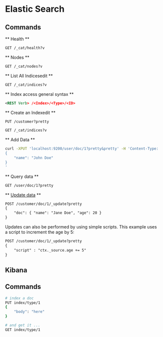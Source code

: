 # Elastic Search

## Commands

** Health **
```rest
GET /_cat/health?v
```

** Nodes **
```rest
GET /_cat/nodes?v
```

** List All Indicesedit **

```rest
GET /_cat/indices?v
```

** Index access general syntax **
```xml
<REST Verb> /<Index>/<Type>/<ID>
```

** Create an Indexedit **

```rest
PUT /customer?pretty

GET /_cat/indices?v
```

** Add Data **
```bash
curl -XPUT 'localhost:9200/user/doc/1?pretty&pretty' -H 'Content-Type: application/json' -d'
{
    "name": "John Doe"
}
'
```

** Query data **

```rest
GET /user/doc/1?pretty
```

** [Update data](https://www.elastic.co/guide/en/elasticsearch/reference/current/_updating_documents.html#_updating_documents) **
```rest
POST /customer/doc/1/_update?pretty
{
    "doc": { "name": "Jane Doe", "age": 20 }
}
```

Updates can also be performed by using simple scripts. This example uses a script to increment the age by 5:

```rest
POST /customer/doc/1/_update?pretty
{
    "script" : "ctx._source.age += 5"
}
```


## Kibana

## Commands

```bash
# index a doc
PUT index/type/1
{
    "body": "here"
}

# and get it ...
GET index/type/1
```
